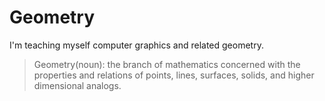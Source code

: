# Geometry

I'm teaching myself computer graphics and related geometry.

> Geometry(noun): the branch of mathematics concerned with the properties and relations of points, 
> lines, surfaces, solids, and higher dimensional analogs.
